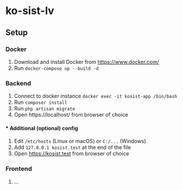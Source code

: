 # ko-sist-lv

## Setup
### Docker
1. Download and install Docker from https://www.docker.com/
2. Run `docker-compose up --build -d`

### Backend
1. Connect to docker instance `docker exec -it kosist-app /bin/bash`
2. Run `composer install`
3. Run `php artisan migrate`
4. Open https://localhost/ from browser of choice

#### * Additional (optional) config
1. Edit `/etc/hosts` (Linux or macOS) or `C:/...` (Windows)
2. Add `127.0.0.1 kosist.test` at the end of the file
3. Open https://kosist.test from browser of choice

### Frontend
1. ...
